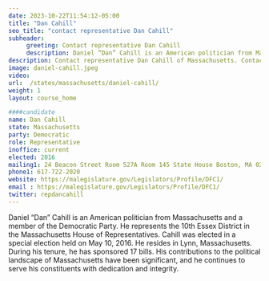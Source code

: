 ```yaml
---
date: 2023-10-22T11:54:12-05:00
title: "Dan Cahill"
seo_title: "contact representative Dan Cahill"
subheader:
     greeting: Contact representative Dan Cahill
     description: Daniel “Dan” Cahill is an American politician from Massachusetts and a member of the Democratic Party. He represents the 10th Essex District in the Massachusetts House of Representatives.
description: Contact representative Dan Cahill of Massachusetts. Contact information for Dan Cahill includes email address, phone number, and mailing address.
image: daniel-cahill.jpeg
video:
url:  /states/massachusetts/daniel-cahill/
weight: 1
layout: course_home

####candidate
name: Dan Cahill
state: Massachusetts
party: Democratic
role: Representative
inoffice: current
elected: 2016
mailing1: 24 Beacon Street Room 527A Room 145 State House Boston, MA 02133
phone1: 617-722-2020
website: https://malegislature.gov/Legislators/Profile/DFC1/
email : https://malegislature.gov/Legislators/Profile/DFC1/
twitter: repdancahill
---
```


Daniel “Dan” Cahill is an American politician from Massachusetts and a member of the Democratic Party. He represents the 10th Essex District in the Massachusetts House of Representatives. Cahill was elected in a special election held on May 10, 2016. He resides in Lynn, Massachusetts. During his tenure, he has sponsored 17 bills. His contributions to the political landscape of Massachusetts have been significant, and he continues to serve his constituents with dedication and integrity.
